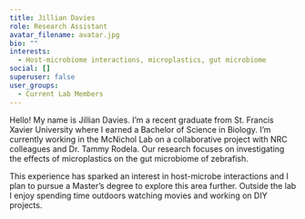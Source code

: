 ```yaml
---
title: Jillian Davies
role: Research Assistant
avatar_filename: avatar.jpg
bio: ""
interests:
  - Host-microbiome interactions, microplastics, gut microbiome
social: []
superuser: false
user_groups:
  - Current Lab Members
---
```

   Hello! My name is Jillian Davies. I’m a recent graduate from St. Francis Xavier University where I earned a Bachelor of Science in Biology. I’m currently working in the McNichol Lab on a collaborative project with NRC colleagues and Dr. Tammy Rodela. Our research focuses on investigating the effects of microplastics on the gut microbiome of zebrafish.

   This experience has sparked an interest in host-microbe interactions and I plan to pursue a Master’s degree to explore this area further. Outside the lab I enjoy spending time outdoors watching movies and working on DIY projects.
